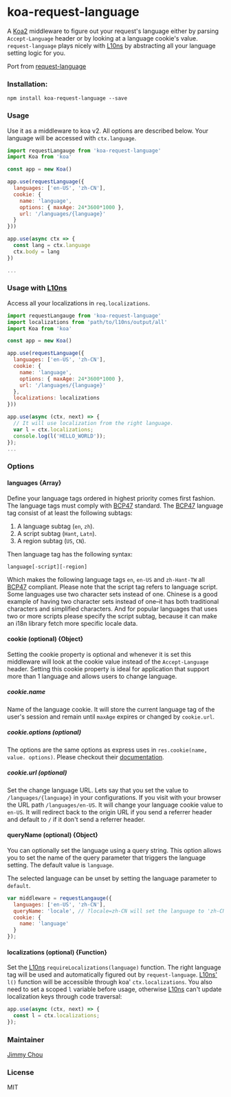 # koa-request-language

A [Koa2](http://koajs.com) middleware to figure out your request's language either by parsing `Accept-Language` header or by looking at a language cookie's value. `request-language` plays nicely with [L10ns][] by abstracting all your language setting logic for you.

Port from [request-language](https://github.com/tinganho/express-request-language)

### Installation:

```
npm install koa-request-language --save
```

### Usage
Use it as a middleware to koa v2. All options are described below. Your language will be accessed with `ctx.language`.

```javascript
import requestLangauge from 'koa-request-language'
import Koa from 'koa'

const app = new Koa()

app.use(requestLanguage({
  languages: ['en-US', 'zh-CN'],
  cookie: {
    name: 'language',
    options: { maxAge: 24*3600*1000 },
    url: '/languages/{language}'
  }
}))

app.use(async ctx => {
  const lang = ctx.language
  ctx.body = lang
})

...
```

### Usage with [L10ns](http://l10ns.org)
Access all your localizations in `req.localizations`.
```javascript
import requestLangauge from 'koa-request-language'
import localizations from 'path/to/l10ns/output/all'
import Koa from 'koa'

const app = new Koa()

app.use(requestLanguage({
  languages: ['en-US', 'zh-CN'],
  cookie: {
    name: 'language',
    options: { maxAge: 24*3600*1000 },
    url: '/languages/{language}'
  },
  localizations: localizations
}))

app.use(async (ctx, next) => {
  // It will use localization from the right language.
  var l = ctx.localizations;
  console.log(l('HELLO_WORLD'));
});
...
```

### Options

#### languages \{Array\}
Define your language tags ordered in highest priority comes first fashion. The language tags must comply with [BCP47][] standard. The [BCP47][] language tag consist of at least the following subtags:

1. A language subtag (`en`, `zh`).
3. A script subtag (`Hant`, `Latn`).
2. A region subtag (`US`, `CN`).

Then language tag has the following syntax:

```
language[-script][-region]
```

Which makes the following language tags `en`, `en-US` and `zh-Hant-TW` all [BCP47][] compliant. Please note that the script tag refers to language script. Some languages use two character sets instead of one. Chinese is a good example of having two character sets instead of one–it has both traditional characters and simplified characters. And for popular languages that uses two or more scripts please specify the script subtag, because it can make an i18n library fetch more specific locale data.

#### cookie (optional) \{Object\}
Setting the cookie property is optional and whenever it is set this middleware will look at the cookie value instead of the `Accept-Language` header. Setting this cookie property is ideal for application that support more than 1 language and allows users to change language.

##### cookie.name
Name of the language cookie. It will store the current language tag of the user's session and remain until `maxAge` expires or changed by `cookie.url`.

##### cookie.options (optional)
The options are the same options as express uses in `res.cookie(name, value. options)`. Please checkout their [documentation](http://expressjs.com/4x/api.html#res.cookie).

##### cookie.url (optional)
Set the change language URL. Lets say that you set the value to `/languages/{language}` in your configurations. If you visit with your browser the URL path `/languages/en-US`. It will change your language cookie value to `en-US`. It will redirect back to the origin URL if you send a referrer header and default to `/` if it don't send a referrer header.

#### queryName (optional) \{Object\}
You can optionally set the language using a query string. This option allows you to set the name of the query parameter that triggers the language setting. The default value is `language`.

The selected language can be unset by setting the language parameter to `default`.

```js
var middleware = requestLangauge({
  languages: ['en-US', 'zh-CN'],
  queryName: 'locale', // ?locale=zh-CN will set the language to 'zh-CN'
  cookie: {
    name: 'language'
  }
});
```

#### localizations (optional) {Function}
Set the [L10ns][] `requireLocalizations(language)` function. The right language tag will be used and automatically figured out by `request-language`. [L10ns'][L10ns] `l()` function will be accessible through koa' `ctx.localizations`. You also need to set a scoped `l` variable before usage, otherwise [L10ns][] can't update localization keys through code traversal:

```javascript
app.use(async (ctx, next) => {
  const l = ctx.localizations;
});
```
### Maintainer

[Jimmy Chou](http://github.com/choujimmy/)

### License
MIT

[L10ns]: http://l10ns.org
[BCP47]: https://tools.ietf.org/html/bcp47
[request-language]: https://github.com/tinganho/express-request-language
